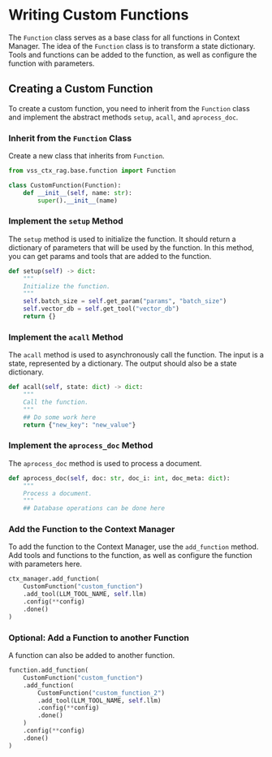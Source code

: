 <!--
SPDX-FileCopyrightText: Copyright (c) 2025 NVIDIA CORPORATION & AFFILIATES. All rights reserved.
SPDX-License-Identifier: Apache-2.0
 *
Licensed under the Apache License, Version 2.0 (the "License");
you may not use this file except in compliance with the License.
You may obtain a copy of the License at
 *
http://www.apache.org/licenses/LICENSE-2.0
 *
Unless required by applicable law or agreed to in writing, software
distributed under the License is distributed on an "AS IS" BASIS,
WITHOUT WARRANTIES OR CONDITIONS OF ANY KIND, either express or implied.
See the License for the specific language governing permissions and
limitations under the License.
-->

# Writing Custom Functions

The `Function` class serves as a base class for all functions in Context Manager. The idea of the `Function` class is to transform a state dictionary. Tools and functions can be added to the function, as well as configure the function with parameters.

## Creating a Custom Function

To create a custom function, you need to inherit from the `Function` class and implement the abstract methods `setup`, `acall`, and `aprocess_doc`.

### Inherit from the `Function` Class

Create a new class that inherits from `Function`.

```python
from vss_ctx_rag.base.function import Function

class CustomFunction(Function):
    def __init__(self, name: str):
        super().__init__(name)
```

### Implement the `setup` Method

The `setup` method is used to initialize the function. It should return a dictionary of parameters that will be used by the function.
In this method, you can get params and tools that are added to the function.

```python
def setup(self) -> dict:
    """
    Initialize the function.
    """
    self.batch_size = self.get_param("params", "batch_size")
    self.vector_db = self.get_tool("vector_db")
    return {}
```

### Implement the `acall` Method

The `acall` method is used to asynchronously call the function. The input is a state, represented by a dictionary. The output should also be a state dictionary.

```python
def acall(self, state: dict) -> dict:
    """
    Call the function.
    """
    ## Do some work here
    return {"new_key": "new_value"}
```

### Implement the `aprocess_doc` Method

The `aprocess_doc` method is used to process a document.

```python
def aprocess_doc(self, doc: str, doc_i: int, doc_meta: dict):
    """
    Process a document.
    """
    ## Database operations can be done here
```

### Add the Function to the Context Manager

To add the function to the Context Manager, use the `add_function` method. Add tools and functions to the function, as well as configure the function with parameters here.
```python
ctx_manager.add_function(
    CustomFunction("custom_function")
    .add_tool(LLM_TOOL_NAME, self.llm)
    .config(**config)
    .done()
)
```

### Optional: Add a Function to another Function

A function can also be added to another function.

```python
function.add_function(
    CustomFunction("custom_function")
    .add_function(
        CustomFunction("custom_function_2")
        .add_tool(LLM_TOOL_NAME, self.llm)
        .config(**config)
        .done()
    )
    .config(**config)
    .done()
)
```
